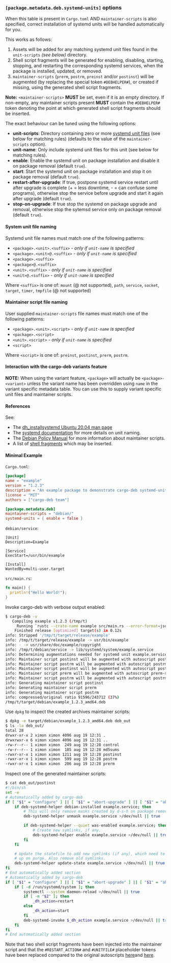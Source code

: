 ### `[package.metadata.deb.systemd-units]` options

When this table is present in `Cargo.toml` AND `maintainer-scripts` is also specified, correct installation of systemd units will be handled automatically for you.

This works as follows:
1. Assets will be added for any matching systemd unit files found in the `unit-scripts` _(see below)_ directory.
2. Shell script fragments will be generated for enabling, disabling, starting, stopping, and restarting the corresponding systemd services, when the package is installed, updated, or removed.
3. `maintainer-scripts` (`prerm`, `postrm`, `preinst` and/or `postinst`) will be augmented (by replacing the special token `#DEBHELPER#`), or created if missing, using the generated shell script fragments.

**Note:** `<maintainer-scripts>` **MUST** be set, even if it is an empty directory. If non-empty, any maintainer scripts present **MUST** contain the `#DEBHELPER#` token denoting the point at which generated shell script fragments should be inserted.

The exact behaviour can be tuned using the following options:

 - **unit-scripts**: Directory containing zero or more [systemd unit files](https://www.freedesktop.org/software/systemd/man/systemd.unit.html) (see below for matching rules) (defaults to the value of the `maintainer-scripts` option).
 - **unit-name**: Only include systemd unit files for this unit (see below for matching rules).
 - **enable**: Enable the systemd unit on package installation and disable it on package removal (default `true`).
 - **start**: Start the systemd unit on package installation and stop it on package removal (default `true`).
 - **restart-after-upgrade**: If true, postpone systemd service restart until after upgrade is complete (+ = less downtime, - = can confuse some programs), otherwise stop the service before upgrade and start it again after upgrade (default `true`).
 - **stop-on-upgrade**: If true stop the systemd on package upgrade and removal, otherwise stop the sytemsd service only on package removal (default `true`).

#### System unit file naming

Systemd unit file names must match one of the following patterns:

 - `<package>.<unit>.<suffix>` - _only if `unit-name` is specified_
 - `<package>.<unit>@.<suffix>` - _only if `unit-name` is specified_
 - `<package>.<suffix>`
 - `<package>@.<suffix>`
 - `<unit>.<suffix>` - _only if `unit-name` is specified_
 - `<unit>@.<suffix>` - _only if `unit-name` is specified_

Where `<suffix>` is one of: `mount` (@ not supported), `path`, `service`, `socket`, `target`, `timer`, `tmpfile` (@ not supported)

#### Maintainer script file naming

User supplied `maintainer-scripts` file names must match one of the following patterns:

 - `<package>.<unit>.<script>` - _only if `unit-name` is specified_
 - `<package>.<script>`
 - `<unit>.<script>` - _only if `unit-name` is specified_
 - `<script>`

Where `<script>` is one of: `preinst`, `postinst`, `prerm`, `postrm`.

#### Interaction with the cargo-deb variants feature

**NOTE:** When using the variant feature, `<package>` will actually be `<package>-<variant>` unless the variant name has been overridden using `name` in the variant specific metadata table. You can use this to supply variant specific unit files and maintainer scripts.

#### References

See:
 - The [dh_installsystemd Ubuntu 20.04 man page](http://manpages.ubuntu.com/manpages/focal/en/man1/dh_installsystemd.1.html)
 - The [systemd documentation](https://www.freedesktop.org/software/systemd/man/systemd.unit.html#Description) for more details on unit naming.
 - The [Debian Policy Manual](https://www.debian.org/doc/debian-policy/ch-maintainerscripts.html) for more information about maintainer scripts.
 - A list of [shell fragments](https://github.com/mmstick/cargo-deb/tree/579e10c89b060d=eec05ce8653f501c9eee3a0297/autoscripts) which may be inserted.

#### Minimal Example

`Cargo.toml`:

```toml
[package]
name = "example"
version = "1.2.3"
description = "An example package to demonstrate cargo-deb systemd-units support."
license = "MIT"
authors = ["cargo-deb team"]

[package.metadata.deb]
maintainer-scripts = "debian/"
systemd-units = { enable = false }
```

`debian/service`:
```
[Unit]
Description=Example

[Service]
ExecStart=/usr/bin/example

[Install]
WantedBy=multi-user.target
```

`src/main.rs`:
```rust
fn main() {
  println!("Hello World!");
}
```

Invoke cargo-deb with verbose output enabled:

```sh
$ cargo-deb -v
   Compiling example v1.2.3 (/tmp/t)
     Running `rustc --crate-name example src/main.rs --error-format=json --json=diagnostic-rendered-ansi --crate-type bin --emit=dep-info,link -C opt-level=3 -Cembed-bitcode=no -C metadata=25d9e83f3daf475a -C extra-filename=-25d9e83f3daf475a --out-dir /tmp/t/target/release/deps -L dependency=/tmp/t/target/release/deps`
    Finished release [optimized] target(s) in 0.12s
info: Stripped '/tmp/t/target/release/example'
info: /tmp/t/target/release/example -> usr/bin/example
info: - -> usr/share/doc/example/copyright
info: /tmp/t/debian/service -> lib/systemd/system/example.service
info: Determining augmentations needed for systemd unit example.service
info: Maintainer script postinst will be augmented with autoscript postinst-systemd-dont-enable
info: Maintainer script postrm will be augmented with autoscript postrm-systemd
info: Maintainer script postinst will be augmented with autoscript postinst-systemd-restart
info: Maintainer script prerm will be augmented with autoscript prerm-systemd-restart
info: Maintainer script postrm will be augmented with autoscript postrm-systemd-reload-only
info: Generating maintainer script postinst
info: Generating maintainer script prerm
info: Generating maintainer script postrm
info: compressed/original ratio 91596/243712 (37%)
/tmp/t/target/debian/example_1.2.3_amd64.deb
```

Use `dpkg` to inspect the created archives maintainer scripts:

```sh
$ dpkg -e target/debian/example_1.2.3_amd64.deb deb_out
$ ls -la deb_out/
total 28
drwxr-xr-x 2 ximon ximon 4096 aug 19 12:31 .
drwxrwxr-x 6 ximon ximon 4096 aug 19 12:31 ..
-rw-r--r-- 1 ximon ximon  249 aug 19 12:28 control
-rw-r--r-- 1 ximon ximon  185 aug 19 12:28 md5sums
-rwxr-xr-x 1 ximon ximon 1211 aug 19 12:28 postinst
-rwxr-xr-x 1 ximon ximon  599 aug 19 12:28 postrm
-rwxr-xr-x 1 ximon ximon  206 aug 19 12:28 prerm
```

Inspect one of the generated maintainer scripts:

```sh
$ cat deb_out/postinst
#!/bin/sh
set -e
# Automatically added by cargo-deb
if [ "$1" = "configure" ] || [ "$1" = "abort-upgrade" ] || [ "$1" = "abort-deconfigure" ] || [ "$1" = "abort-remove" ] ; then
	if deb-systemd-helper debian-installed example.service; then
		# This will only remove masks created by d-s-h on package removal.
		deb-systemd-helper unmask example.service >/dev/null || true

		if deb-systemd-helper --quiet was-enabled example.service; then
			# Create new symlinks, if any.
			deb-systemd-helper enable example.service >/dev/null || true
		fi
	fi

	# Update the statefile to add new symlinks (if any), which need to be cleaned
	# up on purge. Also remove old symlinks.
	deb-systemd-helper update-state example.service >/dev/null || true
fi
# End automatically added section
# Automatically added by cargo-deb
if [ "$1" = "configure" ] || [ "$1" = "abort-upgrade" ] || [ "$1" = "abort-deconfigure" ] || [ "$1" = "abort-remove" ] ; then
	if [ -d /run/systemd/system ]; then
		systemctl --system daemon-reload >/dev/null || true
		if [ -n "$2" ]; then
			_dh_action=restart
		else
			_dh_action=start
		fi
		deb-systemd-invoke $_dh_action example.service >/dev/null || true
	fi
fi
# End automatically added section
```

Note that two shell script fragments have been injected into the maintainer script and that the `#RESTART_ACTION#` and `#UNITFILE#` placeholder tokens have been replaced compared to the original autoscripts [here](https://github.com/mmstick/cargo-deb/blob/master/autoscripts/postinst-systemd-dont-enable)and [here](https://github.com/mmstick/cargo-deb/blob/master/autoscripts/postinst-systemd-restart).
